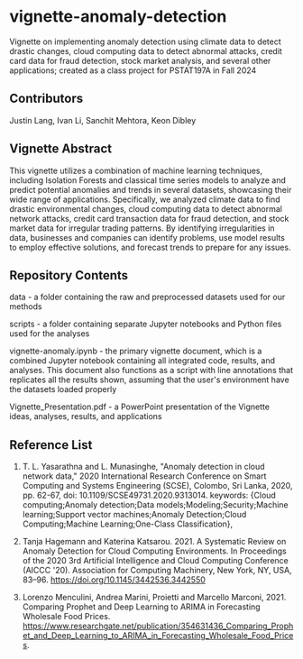# vignette-anomaly-detection

Vignette on implementing anomaly detection using climate data to detect drastic changes, cloud computing data to detect abnormal attacks, credit card data for fraud detection, stock market analysis, and several other applications; created as a class project for PSTAT197A in Fall 2024

## Contributors

Justin Lang, Ivan Li, Sanchit Mehtora, Keon Dibley

## Vignette Abstract

This vignette utilizes a combination of machine learning techniques, including Isolation Forests and classical time series models to analyze and predict potential anomalies and trends in several datasets, showcasing their wide range of applications. Specifically, we analyzed climate data to find drastic environmental changes, cloud computing data to detect abnormal network attacks, credit card transaction data for fraud detection, and stock market data for irregular trading patterns. By identifying irregularities in data, businesses and companies can identify problems, use model results to employ effective solutions, and forecast trends to prepare for any issues.

## Repository Contents

data - a folder containing the raw and preprocessed datasets used for our methods

scripts - a folder containing separate Jupyter notebooks and Python files used for the analyses

vignette-anomaly.ipynb - the primary vignette document, which is a combined Jupyter notebook containing all integrated code, results, and analyses. This document also functions as a script with line annotations that replicates all the results shown, assuming that the user's environment have the datasets loaded properly

Vignette_Presentation.pdf - a PowerPoint presentation of the Vignette ideas, analyses, results, and applications

## Reference List

1) T. L. Yasarathna and L. Munasinghe, "Anomaly detection in cloud network data," 2020 International Research Conference on Smart Computing and Systems Engineering (SCSE), Colombo, Sri Lanka, 2020, pp. 62-67, doi: 10.1109/SCSE49731.2020.9313014. keywords: {Cloud computing;Anomaly detection;Data models;Modeling;Security;Machine learning;Support vector machines;Anomaly Detection;Cloud Computing;Machine Learning;One-Class Classification},

2) Tanja Hagemann and Katerina Katsarou. 2021. A Systematic Review on Anomaly Detection for Cloud Computing Environments. In Proceedings of the 2020 3rd Artificial Intelligence and Cloud Computing Conference (AICCC '20). Association for Computing Machinery, New York, NY, USA, 83–96. https://doi.org/10.1145/3442536.3442550

3) Lorenzo Menculini, Andrea Marini, Proietti and Marcello Marconi, 2021. Comparing Prophet and Deep Learning to ARIMA in Forecasting Wholesale Food Prices. https://www.researchgate.net/publication/354631436_Comparing_Prophet_and_Deep_Learning_to_ARIMA_in_Forecasting_Wholesale_Food_Prices.
